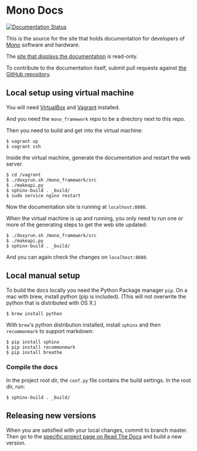 # Mono Docs

[![Documentation Status](https://readthedocs.org/projects/mono-developer-documentation/badge/?version=latest)](http://developer.openmono.com/en/latest/?badge=latest)

This is the source for the site that holds documentation for developers
of [Mono](http://openmono.com) software and hardware.

The [site that displays the documentation](http://developer.openmono.com)
is read-only.

To contribute to the documentation itself, submit pull requests against
[the GitHub repository](https://github.com/getopenmono/monodocs).

## Local setup using virtual machine

You will need [VirtualBox](https://www.virtualbox.org/) and [Vagrant](https://www.vagrantup.com/) installed.

And you need the `mono_framework` repo to be a directory next to this repo.

Then you need to build and get into the virtual machine:

	$ vagrant up
	$ vagrant ssh

Inside the virtual machine, generate the documentation and restart the web server.

	$ cd /vagrant
	$ ./doxyrun.sh /mono_framework/src
	$ ./makeapi.py
	$ sphinx-build . _build/
	$ sudo service nginx restart

Now the documentation site is running at `localhost:8080`.

When the virtual machine is up and running, you only need to run one or more of the generating steps to get the web site updated:

	$ ./doxyrun.sh /mono_framework/src
	$ ./makeapi.py
	$ sphinx-build . _build/

And you can again check the changes on `localhost:8080`.

## Local manual setup

To build the docs locally you need the Python Package manager `pip`. On a mac with brew, install python (pip is included). (This will not overwrite the python that is distributed with OS X.)

	$ brew install python

With `brew`'s  python distribution installed, install `sphinx` and then `recommonmark` to support markdown:

	$ pip install sphinx
	$ pip install recommonmark
	$ pip install breathe

### Compile the docs

In the project root dir, the `conf.py` file contains the build settings. In the root dir, run:

	$ sphinx-build . _build/

## Releasing new versions

When you are satisfied with your local changes, commit to branch master.  Then go to the [specific project page on Read The Docs](https://readthedocs.org/projects/mono-developer-documentation/) and build a new version.
